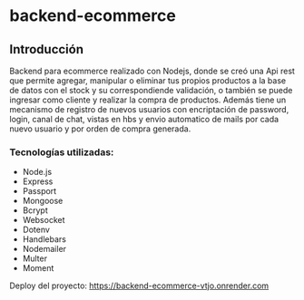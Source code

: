 # backend-ecommerce

## Introducción

Backend para ecommerce realizado con Nodejs, donde se creó una Api rest que permite agregar, manipular o eliminar tus propios productos a la base de datos con el stock y su correspondiende validación, o también se puede ingresar como cliente y realizar la compra de productos.
Además tiene un mecanismo de registro de nuevos usuarios con encriptación de password, login, canal de chat, vistas en hbs y envio automatico de mails por cada nuevo usuario y por orden de compra generada.

### Tecnologías utilizadas:

- Node.js
- Express
- Passport 
- Mongoose
- Bcrypt
- Websocket
- Dotenv
- Handlebars
- Nodemailer
- Multer
- Moment

Deploy del proyecto:
https://backend-ecommerce-vtjo.onrender.com

